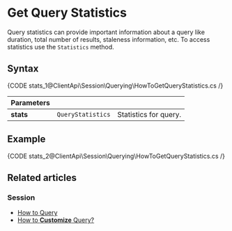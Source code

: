 # Get Query Statistics

Query statistics can provide important information about a query like duration, total number of results, staleness information, etc. To access statistics use the `Statistics` method.

## Syntax

{CODE stats_1@ClientApi\Session\Querying\HowToGetQueryStatistics.cs /}

| Parameters | | |
| ------------- | ------------- | ----- |
| **stats** | `QueryStatistics` | Statistics for query. |

## Example

{CODE stats_2@ClientApi\Session\Querying\HowToGetQueryStatistics.cs /}

## Related articles

### Session

- [How to Query](../../../client-api/session/querying/how-to-query)
- [How to **Customize** Query?](../../../client-api/session/querying/how-to-customize-query)
